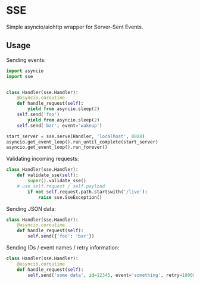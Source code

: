 SSE
===

Simple asyncio/aiohttp wrapper for Server-Sent Events.

Usage
-----

Sending events:

```python
import asyncio
import sse


class Handler(sse.Handler):
    @asyncio.coroutine
    def handle_request(self):
        yield from asyncio.sleep(2)
	self.send('foo')
        yield from asyncio.sleep(2)
	self.send('bar', event='wakeup')

start_server = sse.serve(Handler, 'localhost', 8888)
asyncio.get_event_loop().run_until_complete(start_server)
asyncio.get_event_loop().run_forever()
```

Validating incoming requests:

```python
class Handler(sse.Handler):
    def validate_sse(self):
        super().validate_sse()
	# use self.request / self.payload
        if not self.request.path.startswith('/live'):
            raise sse.SseException()
```

Sending JSON data:

```python
class Handler(sse.Handler):
    @asyncio.coroutine
    def handle_request(self):
        self.send({'foo': 'bar'})
```

Sending IDs / event names / retry information:

```python
class Handler(sse.Handler):
    @asyncio.coroutine
    def handle_request(self):
        self.send('some data', id=12345, event='something', retry=10000)
```
